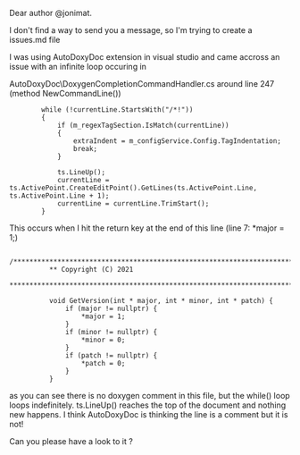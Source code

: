 Dear author @jonimat.

I don't find a way to send you a message, so I'm trying to create a issues.md file

I was using AutoDoxyDoc extension in visual studio and came accross an issue with an infinite loop occuring in 

AutoDoxyDoc\DoxygenCompletionCommandHandler.cs around line 247 (method NewCommandLine())

            while (!currentLine.StartsWith("/*!"))
            {
                if (m_regexTagSection.IsMatch(currentLine))
                {
                    extraIndent = m_configService.Config.TagIndentation;
                    break;
                }

                ts.LineUp();
                currentLine = ts.ActivePoint.CreateEditPoint().GetLines(ts.ActivePoint.Line, ts.ActivePoint.Line + 1);
                currentLine = currentLine.TrimStart();
            }
            
 
This occurs when I hit the return key at the end of this line (line 7: *major = 1;)

              /***************************************************************************
              ** Copyright (C) 2021 
              ***************************************************************************/

              void GetVersion(int * major, int * minor, int * patch) {
                  if (major != nullptr) {
                      *major = 1;
                  }
                  if (minor != nullptr) {
                      *minor = 0;
                  }
                  if (patch != nullptr) {
                      *patch = 0;
                  }
              }

as you can see there is no doxygen comment in this file, but the while() loop loops indefinitely. ts.LineUp() reaches the top of the document and nothing new happens.
I think AutoDoxyDoc is thinking the line is a comment but it is not!

Can you please have a look to it ?
